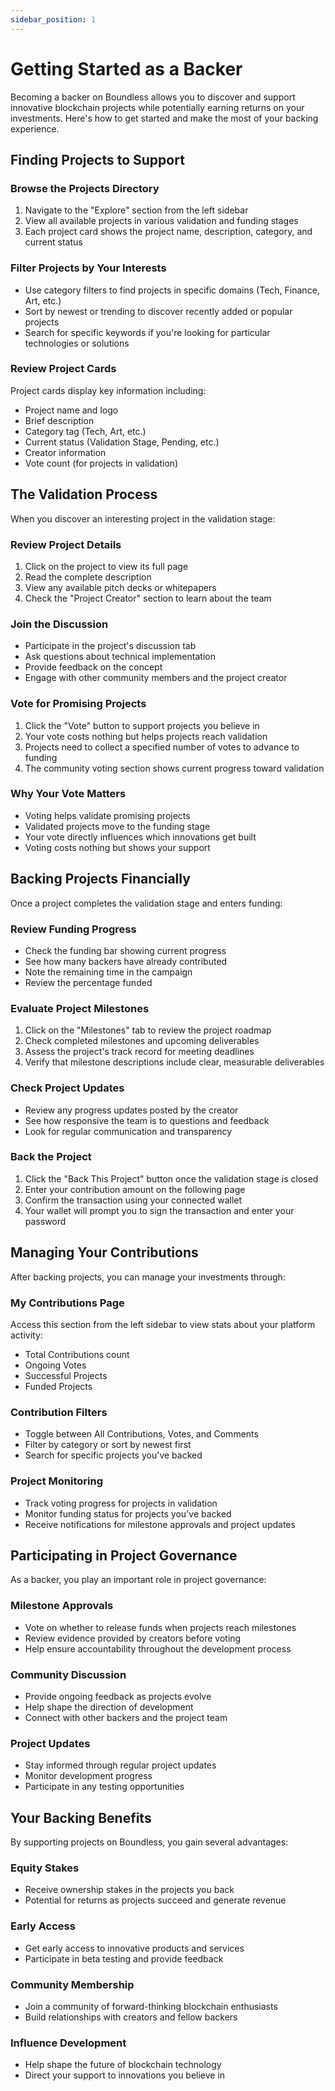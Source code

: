 ```yaml
---
sidebar_position: 1
---
```


# Getting Started as a Backer

Becoming a backer on Boundless allows you to discover and support innovative blockchain projects while potentially earning returns on your investments. Here's how to get started and make the most of your backing experience.

## Finding Projects to Support

### Browse the Projects Directory

1. Navigate to the "Explore" section from the left sidebar
2. View all available projects in various validation and funding stages
3. Each project card shows the project name, description, category, and current status

### Filter Projects by Your Interests

- Use category filters to find projects in specific domains (Tech, Finance, Art, etc.)
- Sort by newest or trending to discover recently added or popular projects
- Search for specific keywords if you're looking for particular technologies or solutions

### Review Project Cards

Project cards display key information including:
- Project name and logo
- Brief description
- Category tag (Tech, Art, etc.)
- Current status (Validation Stage, Pending, etc.)
- Creator information
- Vote count (for projects in validation)

## The Validation Process

When you discover an interesting project in the validation stage:

### Review Project Details

1. Click on the project to view its full page
2. Read the complete description
3. View any available pitch decks or whitepapers
4. Check the "Project Creator" section to learn about the team

### Join the Discussion

- Participate in the project's discussion tab
- Ask questions about technical implementation
- Provide feedback on the concept
- Engage with other community members and the project creator

### Vote for Promising Projects

1. Click the "Vote" button to support projects you believe in
2. Your vote costs nothing but helps projects reach validation
3. Projects need to collect a specified number of votes to advance to funding
4. The community voting section shows current progress toward validation

### Why Your Vote Matters

- Voting helps validate promising projects
- Validated projects move to the funding stage
- Your vote directly influences which innovations get built
- Voting costs nothing but shows your support

## Backing Projects Financially

Once a project completes the validation stage and enters funding:

### Review Funding Progress

- Check the funding bar showing current progress
- See how many backers have already contributed
- Note the remaining time in the campaign
- Review the percentage funded

### Evaluate Project Milestones

1. Click on the "Milestones" tab to review the project roadmap
2. Check completed milestones and upcoming deliverables
3. Assess the project's track record for meeting deadlines
4. Verify that milestone descriptions include clear, measurable deliverables

### Check Project Updates

- Review any progress updates posted by the creator
- See how responsive the team is to questions and feedback
- Look for regular communication and transparency

### Back the Project

1. Click the "Back This Project" button once the validation stage is closed
2. Enter your contribution amount on the following page
3. Confirm the transaction using your connected wallet
4. Your wallet will prompt you to sign the transaction and enter your password

## Managing Your Contributions

After backing projects, you can manage your investments through:

### My Contributions Page

Access this section from the left sidebar to view stats about your platform activity:
- Total Contributions count
- Ongoing Votes
- Successful Projects
- Funded Projects

### Contribution Filters

- Toggle between All Contributions, Votes, and Comments
- Filter by category or sort by newest first
- Search for specific projects you've backed

### Project Monitoring

- Track voting progress for projects in validation
- Monitor funding status for projects you've backed
- Receive notifications for milestone approvals and project updates

## Participating in Project Governance

As a backer, you play an important role in project governance:

### Milestone Approvals

- Vote on whether to release funds when projects reach milestones
- Review evidence provided by creators before voting
- Help ensure accountability throughout the development process

### Community Discussion

- Provide ongoing feedback as projects evolve
- Help shape the direction of development
- Connect with other backers and the project team

### Project Updates

- Stay informed through regular project updates
- Monitor development progress
- Participate in any testing opportunities

## Your Backing Benefits

By supporting projects on Boundless, you gain several advantages:

### Equity Stakes

- Receive ownership stakes in the projects you back
- Potential for returns as projects succeed and generate revenue

### Early Access

- Get early access to innovative products and services
- Participate in beta testing and provide feedback

### Community Membership

- Join a community of forward-thinking blockchain enthusiasts
- Build relationships with creators and fellow backers

### Influence Development

- Help shape the future of blockchain technology
- Direct your support to innovations you believe in 
